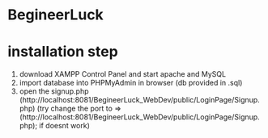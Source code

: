 # BegineerLuck

# installation step
1. download XAMPP Control Panel and start apache and MySQL
2. import database into PHPMyAdmin in browser (db provided in .sql)
3. open the signup.php (http://localhost:8081/BegineerLuck_WebDev/public/LoginPage/Signup.php) (try change the port to => (http://localhost:8081/BegineerLuck_WebDev/public/LoginPage/Signup.php); if doesnt work)

